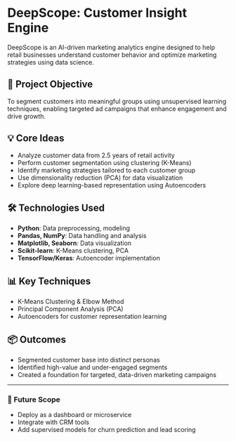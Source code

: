 # DeepScope: Customer Insight Engine

DeepScope is an AI-driven marketing analytics engine designed to help retail businesses understand customer behavior and optimize marketing strategies using data science.

## 🧠 Project Objective

To segment customers into meaningful groups using unsupervised learning techniques, enabling targeted ad campaigns that enhance engagement and drive growth.

## 💡 Core Ideas

- Analyze customer data from 2.5 years of retail activity
- Perform customer segmentation using clustering (K-Means)
- Identify marketing strategies tailored to each customer group
- Use dimensionality reduction (PCA) for data visualization
- Explore deep learning-based representation using Autoencoders

## 🛠️ Technologies Used

- **Python**: Data preprocessing, modeling
- **Pandas, NumPy**: Data handling and analysis
- **Matplotlib, Seaborn**: Data visualization
- **Scikit-learn**: K-Means clustering, PCA
- **TensorFlow/Keras**: Autoencoder implementation

## 📊 Key Techniques

- K-Means Clustering & Elbow Method
- Principal Component Analysis (PCA)
- Autoencoders for customer representation learning

## 📦 Outcomes

- Segmented customer base into distinct personas
- Identified high-value and under-engaged segments
- Created a foundation for targeted, data-driven marketing campaigns

---

### 🚀 Future Scope

- Deploy as a dashboard or microservice
- Integrate with CRM tools
- Add supervised models for churn prediction and lead scoring


